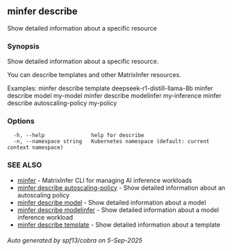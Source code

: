 ## minfer describe

Show detailed information about a specific resource

### Synopsis

Show detailed information about a specific resource.

You can describe templates and other MatrixInfer resources.

Examples:
  minfer describe template deepseek-r1-distill-llama-8b
  minfer describe model my-model
  minfer describe modelinfer my-inference
  minfer describe autoscaling-policy my-policy

### Options

```
  -h, --help               help for describe
  -n, --namespace string   Kubernetes namespace (default: current context namespace)
```

### SEE ALSO

* [minfer](minfer.md)	 - MatrixInfer CLI for managing AI inference workloads
* [minfer describe autoscaling-policy](minfer_describe_autoscaling-policy.md)	 - Show detailed information about an autoscaling policy
* [minfer describe model](minfer_describe_model.md)	 - Show detailed information about a model
* [minfer describe modelinfer](minfer_describe_modelinfer.md)	 - Show detailed information about a model inference workload
* [minfer describe template](minfer_describe_template.md)	 - Show detailed information about a template

###### Auto generated by spf13/cobra on 5-Sep-2025
